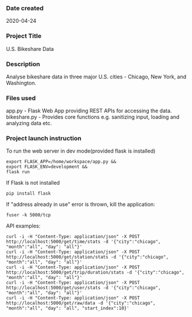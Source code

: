 ### Date created
2020-04-24

### Project Title
U.S. Bikeshare Data

### Description
Analyse bikeshare data in three major U.S. cities - Chicago, New York, and Washington.

### Files used
app.py - Flask Web App providing REST APIs for accessing the data.
bikeshare.py - Provides core functions e.g. sanitizing input, loading and analyzing data etc.

### Project launch instruction
To run the web server in dev mode(provided flask is installed)
```shell
export FLASK_APP=/home/workspace/app.py &&
export FLASK_ENV=development &&
flask run
```

If Flask is not installed
```shell
pip install flask
```

If "address already in use" error is thrown, kill the application:
```shell
fuser -k 5000/tcp
```

API examples:
```shell
curl -i -H "Content-Type: application/json" -X POST http://localhost:5000/get/time/stats -d '{"city":"chicago", "month":"all", "day": "all"}'
curl -i -H "Content-Type: application/json" -X POST http://localhost:5000/get/station/stats -d '{"city":"chicago", "month":"all", "day": "all"}'
curl -i -H "Content-Type: application/json" -X POST http://localhost:5000/get/trip/duration/stats -d '{"city":"chicago", "month":"all", "day": "all"}'
curl -i -H "Content-Type: application/json" -X POST http://localhost:5000/get/user/stats -d '{"city":"chicago", "month":"all", "day": "all"}'
curl -i -H "Content-Type: application/json" -X POST http://localhost:5000/get/raw/data -d '{"city":"chicago", "month":"all", "day": "all", "start_index":10}'

```